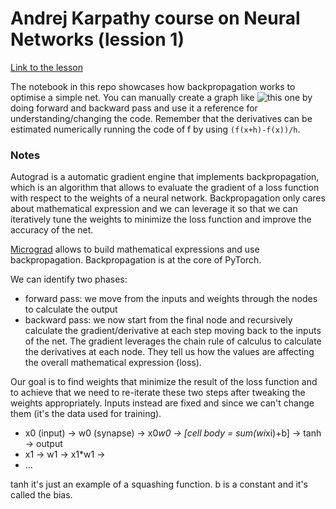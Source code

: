# Andrej Karpathy course on Neural Networks (lession 1)
[Link to the lesson](https://www.youtube.com/watch?v=VMj-3S1tku0&t=2452s) 

The notebook in this repo showcases how backpropagation works to optimise a simple net. You can manually create a graph like ![this one](https://github.com/francesco-losciale/nn-backpropagation/blob/main/graph.jpg?raw=true) by doing forward and backward pass and use it a reference for understanding/changing the code. 
Remember that the derivatives can be estimated numerically running the code of f by using `(f(x+h)-f(x))/h`. 


### Notes

Autograd is a automatic gradient engine that implements backpropagation, which is an algorithm that allows to evaluate the gradient of a loss function with respect to the weights of a neural network.
Backpropagation only cares about mathematical expression and we can leverage it so that we can iteratively tune the weights to minimize the loss function and improve the accuracy of the net.

[Micrograd](https://github.com/karpathy/micrograd) allows to build mathematical expressions and use backpropagation. Backpropagation is at the core of PyTorch.

We can identify two phases: 
- forward pass: we move from the inputs and weights through the nodes to calculate the output
- backward pass: we now start from the final node and recursively calculate the gradient/derivative at each step moving back to the inputs of the net. The gradient leverages the chain rule of calculus to calculate the derivatives at each node. They tell us how the values are affecting the overall mathematical expression (loss).

Our goal is to find weights that minimize the result of the loss function and to achieve that we need to re-iterate these two steps after tweaking the weights appropriately. Inputs instead are fixed and since we can't change them (it's the data used for training).

- x0 (input) -> w0 (synapse) -> x0*w0 -> [cell body = sum(wi*xi)+b] -> tanh -> output
- x1         -> w1           -> x1*w1 ->
- ...

tanh it's just an example of a squashing function. b is a constant and it's called the bias.
 
